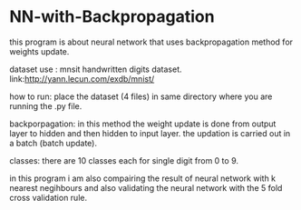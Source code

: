 # NN-with-Backpropagation

this program is about neural network that uses backpropagation method for weights update.

dataset use : mnsit handwritten digits dataset.
              link:http://yann.lecun.com/exdb/mnist/
             
how to run: place the dataset (4 files) in same directory where you are running the .py file.

backporpagation: in this method the weight update is done from output layer to hidden and then hidden to input layer.
                 the updation is carried out in a batch (batch update).
                 
classes: there are 10 classes each for single digit from 0 to 9.

in this program i am also compairing the result of neural network with k nearest negihbours and also validating the neural network with the 5 fold cross validation rule.
